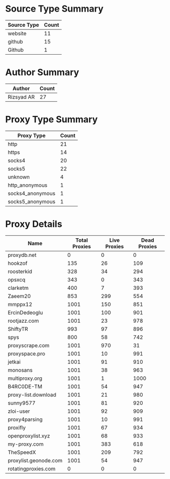# Source Type Summary

| Source Type | Count |
|-------------|-------|
| website | 11 |
| github | 15 |
| Github | 1 |


# Author Summary

| Author | Count |
|--------|-------|
| Rizsyad AR | 27 |


# Proxy Type Summary

| Proxy Type | Count |
|------------|-------|
| http | 21 |
| https | 14 |
| socks4 | 20 |
| socks5 | 22 |
| unknown | 4 |
| http_anonymous | 1 |
| socks4_anonymous | 1 |
| socks5_anonymous | 1 |


# Proxy Details

| Name | Total Proxies | Live Proxies | Dead Proxies |
|------|---------------|--------------|---------------|
| proxydb.net | 0 | 0 | 0 |
| hookzof | 135 | 26 | 109 |
| roosterkid | 328 | 34 | 294 |
| opsxcq | 343 | 0 | 343 |
| clarketm | 400 | 7 | 393 |
| Zaeem20 | 853 | 299 | 554 |
| mmppx12 | 1001 | 150 | 851 |
| ErcinDedeoglu | 1001 | 100 | 901 |
| rootjazz.com | 1001 | 23 | 978 |
| ShiftyTR | 993 | 97 | 896 |
| spys | 800 | 58 | 742 |
| proxyscrape.com | 1001 | 970 | 31 |
| proxyspace.pro | 1001 | 10 | 991 |
| jetkai | 1001 | 91 | 910 |
| monosans | 1001 | 38 | 963 |
| multiproxy.org | 1001 | 1 | 1000 |
| B4RC0DE-TM | 1001 | 54 | 947 |
| proxy-list.download | 1001 | 21 | 980 |
| sunny9577 | 1001 | 81 | 920 |
| zloi-user | 1001 | 92 | 909 |
| proxy4parsing | 1001 | 10 | 991 |
| proxifly | 1001 | 67 | 934 |
| openproxylist.xyz | 1001 | 68 | 933 |
| my-proxy.com | 1001 | 383 | 618 |
| TheSpeedX | 1001 | 209 | 792 |
| proxylist.geonode.com | 1001 | 54 | 947 |
| rotatingproxies.com | 0 | 0 | 0 |

